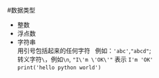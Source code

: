 #数据类型

- 整数
- 浮点数
- 字符串  
用引号包括起来的任何字符   例如：`'abc'`,`"abcd"`;   
转义字符`\`，例如`\n`, `"I\'m \'OK\'"` 表示 `I'm 'OK'`   
`print('hello python world')`
